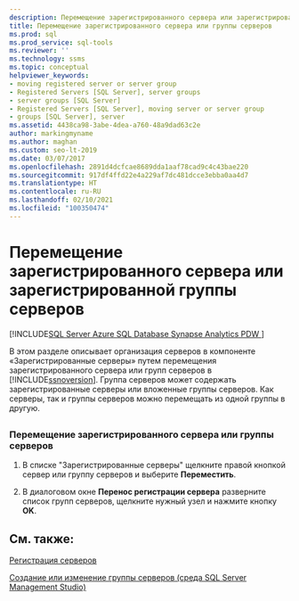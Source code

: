 ```yaml
---
description: Перемещение зарегистрированного сервера или зарегистрированной группы серверов
title: Перемещение зарегистрированного сервера или группы серверов
ms.prod: sql
ms.prod_service: sql-tools
ms.reviewer: ''
ms.technology: ssms
ms.topic: conceptual
helpviewer_keywords:
- moving registered server or server group
- Registered Servers [SQL Server], server groups
- server groups [SQL Server]
- Registered Servers [SQL Server], moving server or server group
- groups [SQL Server], server
ms.assetid: 4438ca98-3abe-4dea-a760-48a9dad63c2e
author: markingmyname
ms.author: maghan
ms.custom: seo-lt-2019
ms.date: 03/07/2017
ms.openlocfilehash: 2891d4dcfcae8689dda1aaf78cad9c4c43bae220
ms.sourcegitcommit: 917df4ffd22e4a229af7dc481dcce3ebba0aa4d7
ms.translationtype: HT
ms.contentlocale: ru-RU
ms.lasthandoff: 02/10/2021
ms.locfileid: "100350474"
---
```

# <a name="move-a-registered-server-or-registered-server-group"></a>Перемещение зарегистрированного сервера или зарегистрированной группы серверов

[!INCLUDE[SQL Server Azure SQL Database Synapse Analytics PDW ](../../includes/applies-to-version/sql-asdb-asdbmi-asa-pdw.md)]

В этом разделе описывает организация серверов в компоненте «Зарегистрированные серверы» путем перемещения зарегистрированного сервера или групп серверов в [!INCLUDE[ssnoversion](../../includes/ssnoversion-md.md)]. Группа серверов может содержать зарегистрированные серверы или вложенные группы серверов. Как серверы, так и группы серверов можно перемещать из одной группы в другую.  

## <a name="SSMSProcedure"></a>  

### <a name="to-move-a-registered-server-or-server-group"></a>Перемещение зарегистрированного сервера или группы серверов  

1. В списке "Зарегистрированные серверы" щелкните правой кнопкой сервер или группу серверов и выберите **Переместить**.  
  
2. В диалоговом окне **Перенос регистрации сервера** разверните список групп серверов, щелкните нужный узел и нажмите кнопку **OK**.  

## <a name="see-also"></a>См. также:

[Регистрация серверов](./register-servers.md)

[Создание или изменение группы серверов (среда SQL Server Management Studio)](./create-or-edit-a-server-group-sql-server-management-studio.md)